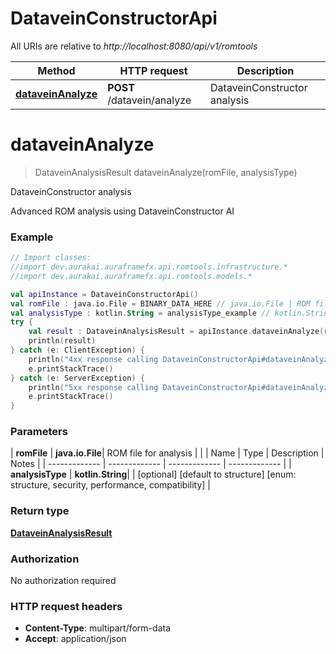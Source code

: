 # DataveinConstructorApi

All URIs are relative to *http://localhost:8080/api/v1/romtools*

| Method | HTTP request | Description |
| ------------- | ------------- | ------------- |
| [**dataveinAnalyze**](DataveinConstructorApi.md#dataveinAnalyze) | **POST** /datavein/analyze | DataveinConstructor analysis |


<a id="dataveinAnalyze"></a>
# **dataveinAnalyze**
> DataveinAnalysisResult dataveinAnalyze(romFile, analysisType)

DataveinConstructor analysis

Advanced ROM analysis using DataveinConstructor AI

### Example
```kotlin
// Import classes:
//import dev.aurakai.auraframefx.api.romtools.infrastructure.*
//import dev.aurakai.auraframefx.api.romtools.models.*

val apiInstance = DataveinConstructorApi()
val romFile : java.io.File = BINARY_DATA_HERE // java.io.File | ROM file for analysis
val analysisType : kotlin.String = analysisType_example // kotlin.String | 
try {
    val result : DataveinAnalysisResult = apiInstance.dataveinAnalyze(romFile, analysisType)
    println(result)
} catch (e: ClientException) {
    println("4xx response calling DataveinConstructorApi#dataveinAnalyze")
    e.printStackTrace()
} catch (e: ServerException) {
    println("5xx response calling DataveinConstructorApi#dataveinAnalyze")
    e.printStackTrace()
}
```

### Parameters
| **romFile** | **java.io.File**| ROM file for analysis | |
| Name | Type | Description  | Notes |
| ------------- | ------------- | ------------- | ------------- |
| **analysisType** | **kotlin.String**|  | [optional] [default to structure] [enum: structure, security, performance, compatibility] |

### Return type

[**DataveinAnalysisResult**](DataveinAnalysisResult.md)

### Authorization

No authorization required

### HTTP request headers

 - **Content-Type**: multipart/form-data
 - **Accept**: application/json

